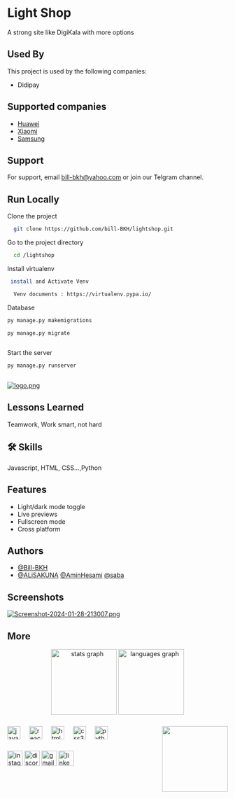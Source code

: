 
# Light Shop

A strong site like DigiKala with more options


## Used By

This project is used by the following companies:

- Didipay


## Supported companies

 - [Huawei](https://consumer.huawei.com/fr/)
 - [Xiaomi](https://www.mi.com/fr/)
 - [Samsung](https://www.samsung.com/fr/)


## Support

For support, email bill-bkh@yahoo.com or join our Telgram channel.


## Run Locally

Clone the project

```bash
  git clone https://github.com/bill-BKH/lightshop.git
```

Go to the project directory

```bash
  cd /lightshop
```

Install virtualenv

```bash
 install and Activate Venv

  Venv documents : https://virtualenv.pypa.io/
```

Database

```bash
py manage.py makemigrations

py manage.py migrate
  
```
Start the server

```bash
py manage.py runserver
  
```



[![logo.png](https://i.postimg.cc/9XwhmWJQ/logo.png)](https://postimg.cc/23YJTNss)


## Lessons Learned

Teamwork, Work smart, not hard

## 🛠 Skills
Javascript, HTML, CSS...,Python


## Features

- Light/dark mode toggle
- Live previews
- Fullscreen mode
- Cross platform


## Authors

- [@Bill-BKH](https://github.com/bill-BKH)
- [@ALiSAKUNA](https://github.com/bill-BKH)     [@AminHesami](https://github.com/aminhesami-1) [@saba](https://github.com/saba-71)

## Screenshots

[![Screenshot-2024-01-28-213007.png](https://i.postimg.cc/fT4hk6rj/Screenshot-2024-01-28-213007.png)](https://postimg.cc/3WZqcb7d)


## More

<div align="center">
  <img src="https://github-readme-stats.vercel.app/api?username=maurodesouza&hide_title=false&hide_rank=false&show_icons=true&include_all_commits=true&count_private=true&disable_animations=false&theme=dracula&locale=en&hide_border=false" height="150" alt="stats graph"  />
  <img src="https://github-readme-stats.vercel.app/api/top-langs?username=maurodesouza&locale=en&hide_title=false&layout=compact&card_width=320&langs_count=5&theme=dracula&hide_border=false" height="150" alt="languages graph"  />
</div>

###

<img align="right" height="150" src="https://i.imgflip.com/65efzo.gif"  />

###

<div align="left">
  <img src="https://cdn.jsdelivr.net/gh/devicons/devicon/icons/javascript/javascript-original.svg" height="30" alt="javascript logo"  />
  <img width="12" />
  <img src="https://cdn.jsdelivr.net/gh/devicons/devicon/icons/react/react-original.svg" height="30" alt="react logo"  />
  <img width="12" />
  <img src="https://cdn.jsdelivr.net/gh/devicons/devicon/icons/html5/html5-original.svg" height="30" alt="html5 logo"  />
  <img width="12" />
  <img src="https://cdn.jsdelivr.net/gh/devicons/devicon/icons/css3/css3-original.svg" height="30" alt="css3 logo"  />
  <img width="12" />
  <img src="https://cdn.jsdelivr.net/gh/devicons/devicon/icons/python/python-original.svg" height="30" alt="python logo"  />
  <img width="12" />
</div>

###

<div align="left">
  <img src="https://img.shields.io/static/v1?message=Instagram&logo=instagram&label=&color=E4405F&logoColor=white&labelColor=&style=for-the-badge" height="35" alt="instagram logo"  />
  <img src="https://img.shields.io/static/v1?message=Discord&logo=discord&label=&color=7289DA&logoColor=white&labelColor=&style=for-the-badge" height="35" alt="discord logo"  />
  <img src="https://img.shields.io/static/v1?message=Gmail&logo=gmail&label=&color=D14836&logoColor=white&labelColor=&style=for-the-badge" height="35" alt="gmail logo"  />
  <img src="https://img.shields.io/static/v1?message=LinkedIn&logo=linkedin&label=&color=0077B5&logoColor=white&labelColor=&style=for-the-badge" height="35" alt="linkedin logo"  />
</div>

###

<br clear="both">
<br>
